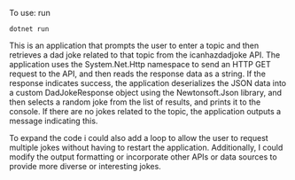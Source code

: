 To use: 
run
```
dotnet run
```

This is an application that prompts the user to enter a topic and then retrieves a dad joke related to that topic from the icanhazdadjoke API. The application uses the System.Net.Http namespace to send an HTTP GET request to the API, and then reads the response data as a string. If the response indicates success, the application deserializes the JSON data into a custom DadJokeResponse object using the Newtonsoft.Json library, and then selects a random joke from the list of results, and prints it to the console. If there are no jokes related to the topic, the application outputs a message indicating this.

To expand the code i could also add a loop to allow the user to request multiple jokes without having to restart the application. Additionally, I could modify the output formatting or incorporate other APIs or data sources to provide more diverse or interesting jokes.
